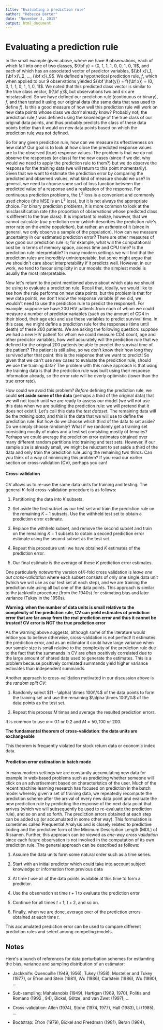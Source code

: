 ```yaml
---
title: "Evaluating a prediction rule"
author: "Rebecca Barter"
date: "November 3, 2015"
output: html_document
---
```


# Evaluating a prediction rule




In the small example given above, where we have 9 observations, each of which fall into one of two classes, ${\bf y} = (0, 1, 1, 1, 0, 0, 1, 0, 1)$, and each of which has an associated vector of predictor variables, ${\bf x}\_1, {\bf x}\_2, ..., {\bf x}\_9$. We defined a hypothetical prediction rule, $f$, which when applied to our 9 observations yielded ${\bf \hat{y}} = f({\bf x}) = (0, 0, 1, 1, 0, 1, 1, 0, 1)$. We noted that this predicted class vector is similar to the true class vector, ${\bf y}$, but observations two and six are misclassified. So we have defined our prediction rule (continuous or binary), $f$, and then tested it using our original data (the same data that was used to define $f$). Is this a good measure of how well this prediction rule will work on new data points whose class we *don't* already know? Probably not; the prediction rule $f$ was defined using the knowledge of the true class of our original data points, and thus probably predicts the class of these data points better than it would on new data points based on which the prediction rule was not defined.


So for any given prediction rule, how can we measure its effectiveness on new data? Our goal is to look at how close the predicted response values are to the observed (true) response values. The problem is that we do not observe the responses (or class) for the new cases (since if we did, why would we need to apply the prediction rule to them?) but we do observe the response for the training data (we will return to this point momentarily). Given that we want to estimate the prediction error by comparing the predicted and observed values, what kind of measure should we use? In general, we need to choose some sort of loss function between the predicted value of a response and a realization of the response. For continuous prediction problems, the $L^2$ loss is a convenient and commonly used choice (the MSE is an $L^2$ loss), but it is not always the appropriate choice. For binary prediction problems, it is more common to look at the misclassification rate (the proportion of observations whose predicted class is different to the true class). It is important to realize, however, that we cannot calculate *true* prediction error (which describes the prediction rule's error rate on the *entire population*), but rather, an *estimate* of it (since in general, we only observe a sample of the population). How can we measure uncertainty in our estimated prediction error? There are other measures of how good our prediction rule is; for example, what will the computational cost be in terms of memory space, access time and CPU time? Is the prediction rule interpretable? In many modern settings we will find that the prediction rules are incredibly uninterpretable, but some might argue that we shouldn't care about interpretability if it predicts well. However, in our work, we tend to favour simplicity in our models: the simplest model is usually the most interpretable.

Now let's return to the point mentioned above about which data we should be using to evaluate a prediction rule. Recall that, ideally, we would like to see how the rule performs on new data points, but the problem is that for new data points, we don't know the response variable (if we did, we wouldn't need to use the prediction rule to predict the response!). For example, suppose we have 200 HIV patients from each of whom we could measure a number of predictor variables (such as the amount of CD4 in their blood, their age etc) and use these variables to predict survival time. In this case, we might define a prediction rule for the responses (time until death) of these 200 patients. We are asking the following question: suppose we had a new HIV patient for whom we could measure CD4 count, age and other predictor variables, how well accurately will the prediction rule that we defined for the original 200 patients be able to predict the survival time of the patient? The patient is still alive, so we don't know their how long they survived after that point: this is the response that we want to predict! So given that we can't use new cases to evaluate the prediction rule, should we use the training data? The problem with this naive approach is that using the training data is that the prediction rule was built using their response information already, so the error rate will be overly optimistic (lower than the true error rate). 

How could we avoid this problem? *Before* defining the prediction rule, we could **set aside some of the data** (perhaps a third of the original data) that we will not touch until we are ready to assess our model (we will not use this data when we are building the prediction rule: we will pretend that it does not exist!). Let's call this data the *test dataset*. The remaining data will be the *training data*, and this is the data that we will use to define the prediction rule. But how do we choose which third of the data to set aside? Do we simply choose randomly? What if we randomly get a training set consisting mostly of males and a test set consisting mostly of females? Perhaps we could average the prediction error estimates obtained over many different random partitions into training and test sets. However, if our sample size is already small, we might be reluctant to set aside a third of the data and only train the prediction rule using the remaining two thirds. Can you think of a way of minimizing this problem? If you read our earlier section on cross-validation (CV), perhaps you can! 

#### Cross-validation

CV allows us to re-use the same data units for training and testing. The general $K$-fold cross-validation procedure is as follows:

1. Partitioning the data into $K$ subsets.

1. Set aside the first subset as our test set and train the prediction rule on the remaining $K-1$ subsets. Use the withheld test set to obtain a prediction error estimate. 

1. Replace the withheld subset, and remove the second subset and train on the remaining $K-1$ subsets to obtain a second prediction error estimate using the second subset as the test set. 

1. Repeat this procedure until we have obtained $K$ estimates of the prediction error.

1. Our final estimate is the average of these $K$ prediction error estimates.

One particularly noteworthy version of$K$-fold cross validation is *leave one out cross-validation* where each subset consists of only one single data unit (which we will use as our test set at each step), and we are training the prediction rule using all but one of the data points. This approach is similar to the jackknife procedure (from the 1940s) for estimating bias and later variance (Tukey in the 1950s).


**Warning: when the number of data units is small relative to the complexity of the prediction rule, CV can yield estimates of prediction error that are far away from the real prediction error and thus it cannot be trusted! CV error is NOT the true prediction error**

As the warning above suggests, although some of the literature would entice you to believe otherwise, cross-validation is not perfect! It estimates the prediction error, and as an estimator it could have large variance when our sample size is small relative to the complexity of the prediction rule due to the fact that the summands in CV are often positively correlated due to the large amount of shared data used to generate the estimates. This is a problem because positively correlated summands yield higher variance estimates than independent summands.


Another approach to cross-validation motivated in our discussion above is the *random split CV*:

1. Randomly select $(1 - \alpha) \times 100\\%$ of the data points to form the training set and use the remaining $\alpha \times 100\\%$ of the data points as the test set. 

1. Repeat this process $M$ times and average the resulted prediction errors. 


It is common to use $\alpha = 0.1$ or $0.2$ and $M = 50, 100$ or $200$.



**The fundamental theorem of cross-validation: the data units are exchangeable**

This theorem is frequently violated for stock return data or economic index data.



#### Prediction error estimation in batch mode


In many modern settings we are constantly accumulating new data for example in web-based problems such as predicting whether someone will click on an advertisement based on characteristics of the user. Much of the recent machine learning research has focused on prediction in the batch mode: whereby given a set of training data, we repeatedly recompute the prediction scheme after the arrival of every new data point and evaluate the new prediction rule by predicting the response of the next data point that arrives (which we will subsequently be used to re-evaluate the prediction rule), and so on and so forth. The prediction errors obtained at each step can be added up (or accumulated in some other way). This formulation is sometimes called Prequential Analysis and is closely related to predictive coding and the predictive form of the Minimum Description Length (MDL) of Rissanen. Further, this approach can be viewed as *one-way cross validation* since each future observation is not involved in the computation of its own prediction rule. The general approach can be described as follows:

1. Assume the data units form some natural order such as a time series.

1. Start with an initial predictor which could take into account subject knowledge or information from previous data

1. At time $t$ use all of the data points available at this time to form a predictor.

1. Use the observation at time $t + 1$ to evaluate the prediction error

1. Continue for all times $t + 1$, $t + 2$, and so on.

1. Finally, when we are done, average over of the prediction errors obtained at each time $t$.

This accumulated prediction error can be used to compare different prediction rules and select among competing models.


## Notes

Here's a bunch of references for data perturbation schemes for estiamting the bias, variance and sampling distribution of an estimator:

* Jackknife: Quenouille (1949, 1956), Tukey (1958), Mosteller and Tukey (1977), or Efron and Stein (1981), Wu (1986), Carlstein (1986), Wu (1990), ... 

* Sub-sampling: Mahalanobis (1949), Hartigan (1969, 1970), Politis and Romano (1992 , 94), Bickel, Götze, and van Zwet (1997), ...

* Cross-validation:  Allen (1974), Stone (1974, 1977), Hall (1983), Li (1985), ...

* Bootstrap: Efron (1979), Bickel and Freedman (1981), Beran (1984),

